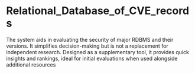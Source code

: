 # Relational_Database_of_CVE_records
The system aids in evaluating the security of major RDBMS and their versions. It simplifies decision-making but is not a replacement for independent research. Designed as a supplementary tool, it provides quick insights and rankings, ideal for initial evaluations when used alongside additional resources
